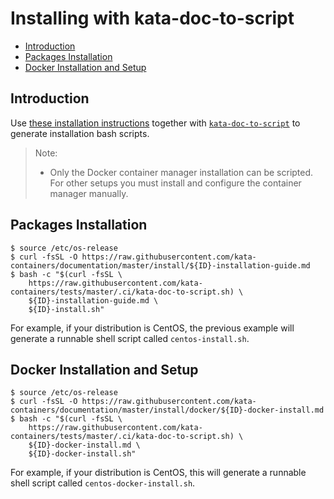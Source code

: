 # Installing with kata-doc-to-script

* [Introduction](#introduction)
* [Packages Installation](#packages-installation)
* [Docker Installation and Setup](#docker-installation-and-setup)

## Introduction
Use [these installation instructions](README.md#supported-distributions) together with
[`kata-doc-to-script`](https://github.com/kata-containers/tests/blob/master/.ci/kata-doc-to-script.sh)
to generate installation bash scripts.

> Note:
> - Only the Docker container manager installation can be scripted. For other setups you must
> install and configure the container manager manually.

## Packages Installation
```
$ source /etc/os-release
$ curl -fsSL -O https://raw.githubusercontent.com/kata-containers/documentation/master/install/${ID}-installation-guide.md
$ bash -c "$(curl -fsSL \
    https://raw.githubusercontent.com/kata-containers/tests/master/.ci/kata-doc-to-script.sh) \
    ${ID}-installation-guide.md \
    ${ID}-install.sh"
```

For example, if your distribution is CentOS, the previous example will generate a runnable shell script called `centos-install.sh`.

## Docker Installation and Setup
```
$ source /etc/os-release
$ curl -fsSL -O https://raw.githubusercontent.com/kata-containers/documentation/master/install/docker/${ID}-docker-install.md
$ bash -c "$(curl -fsSL \
    https://raw.githubusercontent.com/kata-containers/tests/master/.ci/kata-doc-to-script.sh) \
    ${ID}-docker-install.md \
    ${ID}-docker-install.sh"
```

For example, if your distribution is CentOS, this will generate a runnable shell script called `centos-docker-install.sh`.
